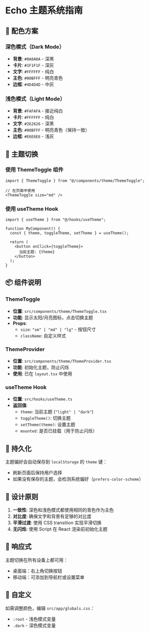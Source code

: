 # Echo 主题系统指南

## 🎨 配色方案

### 深色模式（Dark Mode）
- **背景**: `#0A0A0A` - 深黑
- **卡片**: `#1F1F1F` - 深灰
- **文字**: `#FFFFFF` - 纯白
- **主色**: `#00BFFF` - 明亮青色
- **边框**: `#4D4D4D` - 中灰

### 浅色模式（Light Mode）
- **背景**: `#FAFAFA` - 接近纯白
- **卡片**: `#FFFFFF` - 纯白
- **文字**: `#262626` - 深黑
- **主色**: `#00BFFF` - 明亮青色（保持一致）
- **边框**: `#E6E6E6` - 浅灰

## 🔄 主题切换

### 使用 ThemeToggle 组件

```tsx
import { ThemeToggle } from "@/components/theme/ThemeToggle";

// 在页面中使用
<ThemeToggle size="md" />
```

### 使用 useTheme Hook

```tsx
import { useTheme } from "@/hooks/useTheme";

function MyComponent() {
  const { theme, toggleTheme, setTheme } = useTheme();
  
  return (
    <button onClick={toggleTheme}>
      当前主题: {theme}
    </button>
  );
}
```

## 📦 组件说明

### ThemeToggle
- **位置**: `src/components/theme/ThemeToggle.tsx`
- **功能**: 显示太阳/月亮图标，点击切换主题
- **Props**:
  - `size`: `"sm" | "md" | "lg"` - 按钮尺寸
  - `className`: 自定义样式

### ThemeProvider
- **位置**: `src/components/theme/ThemeProvider.tsx`
- **功能**: 初始化主题，防止闪烁
- **使用**: 已在 `layout.tsx` 中使用

### useTheme Hook
- **位置**: `src/hooks/useTheme.ts`
- **返回值**:
  - `theme`: 当前主题 (`"light" | "dark"`)
  - `toggleTheme()`: 切换主题
  - `setTheme(theme)`: 设置主题
  - `mounted`: 是否已挂载（用于防止闪烁）

## 💾 持久化

主题偏好会自动保存到 `localStorage` 的 `theme` 键：
- 刷新页面后保持用户选择
- 如果没有保存的主题，会检测系统偏好（`prefers-color-scheme`）

## 🎯 设计原则

1. **一致性**: 深色和浅色模式都使用相同的青色作为主色
2. **对比度**: 确保文字和背景有足够的对比度
3. **平滑过渡**: 使用 CSS transition 实现平滑切换
4. **无闪烁**: 使用 Script 在 React 渲染前初始化主题

## 📱 响应式

主题切换在所有设备上都可用：
- 桌面端：右上角切换按钮
- 移动端：可添加到导航栏或设置菜单

## 🔧 自定义

如需调整颜色，编辑 `src/app/globals.css`：
- `:root` - 浅色模式变量
- `.dark` - 深色模式变量

